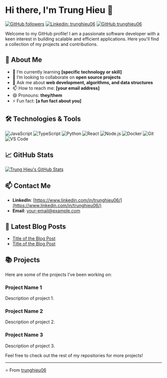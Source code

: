 # Hi there, I'm Trung Hieu 👋

[![GitHub followers](https://img.shields.io/github/followers/trunghieu06?label=Follow&style=social)](https://github.com/trunghieu06?tab=followers)
[![Linkedin: trunghieu06](https://img.shields.io/badge/-trunghieu06-blue?style=flat-square&logo=Linkedin&logoColor=white&link=https://www.linkedin.com/in/trunghieu06/)](https://www.linkedin.com/in/trunghieu06/)
[![GitHub trunghieu06](https://img.shields.io/github/stars/trunghieu06?affiliations=OWNER%2CCOLLABORATOR&style=social)](https://github.com/trunghieu06)

Welcome to my GitHub profile! I am a passionate software developer with a keen interest in building scalable and efficient applications. Here you'll find a collection of my projects and contributions.

## 🚀 About Me

- 🌱 I’m currently learning **[specific technology or skill]**
- 👯 I’m looking to collaborate on **open source projects**
- 💬 Ask me about **web development, algorithms, and data structures**
- 📫 How to reach me: **[your email address]**
- 😄 Pronouns: **they/them**
- ⚡ Fun fact: **[a fun fact about you]**

## 🛠️ Technologies & Tools

![JavaScript](https://img.shields.io/badge/-JavaScript-333333?style=flat&logo=javascript)
![TypeScript](https://img.shields.io/badge/-TypeScript-333333?style=flat&logo=typescript)
![Python](https://img.shields.io/badge/-Python-333333?style=flat&logo=python)
![React](https://img.shields.io/badge/-React-333333?style=flat&logo=react)
![Node.js](https://img.shields.io/badge/-Node.js-333333?style=flat&logo=node.js)
![Docker](https://img.shields.io/badge/-Docker-333333?style=flat&logo=docker)
![Git](https://img.shields.io/badge/-Git-333333?style=flat&logo=git)
![VS Code](https://img.shields.io/badge/-VS%20Code-333333?style=flat&logo=visual-studio-code)

## 📈 GitHub Stats

[![Trung Hieu's GitHub Stats](https://github-readme-stats.vercel.app/api?username=trunghieu06&show_icons=true&hide_border=true)](https://github.com/trunghieu06)

## 📫 Contact Me

- **LinkedIn**: [https://www.linkedin.com/in/trunghieu06/](https://www.linkedin.com/in/trunghieu06/)
- **Email**: [your-email@example.com](mailto:your-email@example.com)

## 📝 Latest Blog Posts

<!-- BLOG-POST-LIST:START -->
- [Title of the Blog Post](URL)
- [Title of the Blog Post](URL)
<!-- BLOG-POST-LIST:END -->

## 📚 Projects

Here are some of the projects I've been working on:

### Project Name 1
Description of project 1.

### Project Name 2
Description of project 2.

### Project Name 3
Description of project 3.

Feel free to check out the rest of my repositories for more projects!

---

⭐️ From [trunghieu06](https://github.com/trunghieu06)
